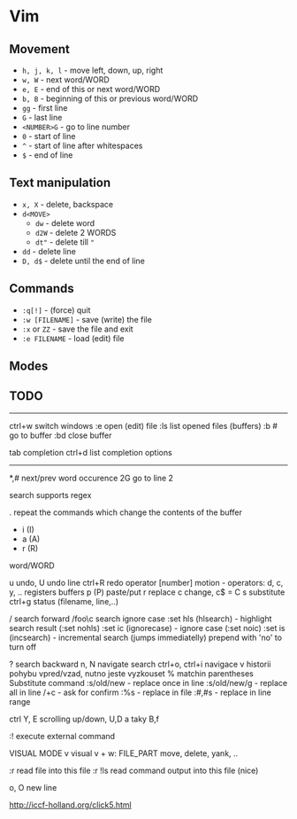 # Vim

## Movement
- `h, j, k, l`  - move left, down, up, right
- `w, W` - next word/WORD
- `e, E` - end of this or next word/WORD
- `b, B` - beginning of this or previous word/WORD
- `gg` - first line
- `G` - last line
- `<NUMBER>G` - go to line number
- `0` - start of line
- `^` - start of line after whitespaces
- `$` - end of line

## Text manipulation
- `x, X` - delete, backspace
- `d<MOVE>`
    - `dw` - delete word
    - `d2W` - delete 2 WORDS
    - `dt"` - delete till `"`
- `dd` - delete line
- `D, d$` - delete until the end of line

## Commands
- `:q[!]` - (force) quit
- `:w [FILENAME]` - save (write) the file
- `:x` or `ZZ` - save the file and exit
- `:e FILENAME` - load (edit) file

## Modes



TODO
---
   
---

ctrl+w switch windows
:e open (edit) file
:ls list opened files (buffers)
:b # go to buffer
:bd close buffer

tab completion
ctrl+d list completion options

---

*,# next/prev word occurence
2G go to line 2

search supports regex

. repeat the commands which change the contents of the buffer


- i (I)
- a (A)
- r (R)


word/WORD


u undo, U undo line
ctrl+R redo
operator [number] motion - operators: d, c, y, ..
registers
buffers
p (P) paste/put
r replace
c change, c$ = C
s substitute
ctrl+g status (filename, line,..)

/ search forward
/foo\c search ignore case
:set hls (hlsearch) - highlight search result (:set nohls)
:set ic (ignorecase) - ignore case (:set noic)
:set is (incsearch) - incremental search (jumps immediatelly)
prepend with 'no' to turn off

? search backward
n, N navigate search
ctrl+o, ctrl+i navigace v historii pohybu vpred/vzad, nutno jeste vyzkouset
% matchin parentheses
Substitute command
:s/old/new - replace once in line
:s/old/new/g - replace all in line
/+c - ask for confirm
:%s - replace in file
:#,#s - replace in line range

ctrl Y, E scrolling up/down, U,D a taky B,f

:! execute external command

VISUAL MODE
v visual
v + w: FILE_PART
move, delete, yank, ..

:r read file into this file
:r !ls read command output into this file (nice)

o, O new line


http://iccf-holland.org/click5.html



